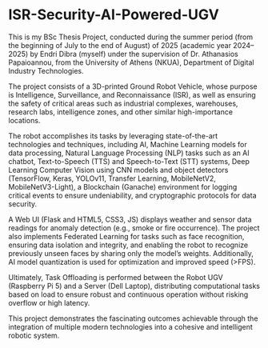 # ISR-Security-AI-Powered-UGV
This is my BSc Thesis Project, conducted during the summer period (from the beginning of July to the end of August) of 2025 (academic year 2024–2025) by Endri Dibra (myself) under the supervision of Dr. Athanasios Papaioannou, from the University of Athens (NKUA), Department of Digital Industry Technologies.

The project consists of a 3D-printed Ground Robot Vehicle, whose purpose is Intelligence, Surveillance, and Reconnaissance (ISR), as well as ensuring the safety of critical areas such as industrial complexes, warehouses, research labs, intelligence zones, and other similar high-importance locations.

The robot accomplishes its tasks by leveraging state-of-the-art technologies and techniques, including AI, Machine Learning models for data processing, Natural Language Processing (NLP) tasks such as an AI chatbot, Text-to-Speech (TTS) and Speech-to-Text (STT) systems, Deep Learning Computer Vision using CNN models and object detectors (TensorFlow, Keras, YOLOv11, Transfer Learning, MobileNetV2, MobileNetV3-Light), a Blockchain (Ganache) environment for logging critical events to ensure undeniability, and cryptographic protocols for data security.

A Web UI (Flask and HTML5, CSS3, JS) displays weather and sensor data readings for anomaly detection (e.g., smoke or fire occurrence). The project also implements Federated Learning for tasks such as face recognition, ensuring data isolation and integrity, and enabling the robot to recognize previously unseen faces by sharing only the model’s weights. Additionally, AI model quantization is used for optimization and improved speed (>FPS).

Ultimately, Task Offloading is performed between the Robot UGV (Raspberry Pi 5) and a Server (Dell Laptop), distributing computational tasks based on load to ensure robust and continuous operation without risking overflow or high latency.

This project demonstrates the fascinating outcomes achievable through the integration of multiple modern technologies into a cohesive and intelligent robotic system.
